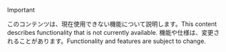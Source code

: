 > [!IMPORTANT]
> <span data-ttu-id="0d2ad-101">このコンテンツは、現在使用できない機能について説明します。</span><span class="sxs-lookup"><span data-stu-id="0d2ad-101">This content describes functionality that is not currently available.</span></span> <span data-ttu-id="0d2ad-102">機能や仕様は、変更されることがあります。</span><span class="sxs-lookup"><span data-stu-id="0d2ad-102">Functionality and features are subject to change.</span></span>
